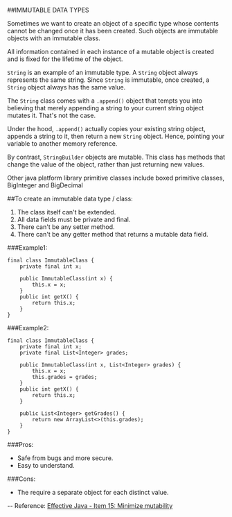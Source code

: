 ##IMMUTABLE DATA TYPES

Sometimes we want to create an object of a specific type whose contents cannot be changed once
it has been created. Such objects are immutable objects with an immutable class.

All information contained in each instance of a mutable object is created and is fixed for the lifetime of the object.

`String` is an example of an immutable type. A `String` object always represents the same string.
Since `String` is immutable, once created, a `String` object always has the same value.

The `String` class comes with a `.append()` object that tempts you into believing that merely 
appending a string to your current string object mutates it. That's not the case.

Under the hood, `.append()` actually copies your existing string object, 
appends a string to it, then return a new `String` object. Hence, pointing your variable to another memory reference. 


By contrast, `StringBuilder` objects are mutable. This class has methods that change the value of the object, 
rather than just returning new values.

Other java platform library primitive classes include boxed primitive classes, BigInteger and BigDecimal

##To create an immutable data type / class:
<ol>
    <li>The class itself can't be extended.</li>
    <li>All data fields must be private and final.</li>
    <li>There can't be any setter method.</li>
    <li>There can't be any getter method that returns a mutable data field.</li>
</ol>

###Example1:
```
final class ImmutableClass {
    private final int x;
    
    public ImmutableClass(int x) {
        this.x = x;
    }
    public int getX() {
        return this.x;
    }
}
```
###Example2:
```
final class ImmutableClass {
    private final int x;
    private final List<Integer> grades;

    public ImmutableClass(int x, List<Integer> grades) {
        this.x = x;
        this.grades = grades;
    }
    public int getX() {
        return this.x;
    }

    public List<Integer> getGrades() {
        return new ArrayList<>(this.grades);
    }
}
```
###Pros:
<ul>
    <li>Safe from bugs and more secure.</li>
    <li>Easy to understand.</li>
</ul>

###Cons:
<ul>
    <li>The require a separate object for each distinct value.</li>
</ul>

-- Reference: [Effective Java - Item 15: Minimize mutability](https://books.google.com/books?id=ka2VUBqHiWkC&pg=PA73&lpg=PA73&dq=effective+java+item+15&source=bl&ots=yZHgLmo5QY&sig=LmSUtLEuA9_8X0BAs22iEg2IkZw&hl=en&sa=X&ved=0ahUKEwjH7rjY4oDKAhXEcA8KHd7jCeMQ6AEIKzAC#v=onepage&q=effective%20java%20item%2015&f=false)